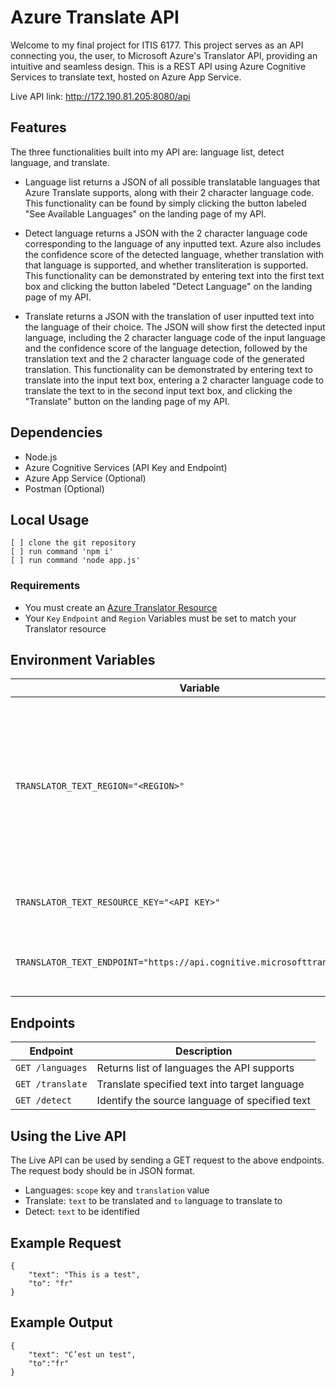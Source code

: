 # Azure Translate API

Welcome to my final project for ITIS 6177. This project serves as an API connecting you, the user, to Microsoft Azure's Translator API, providing an intuitive and seamless design. This is a REST API using Azure Cognitive Services to translate text, hosted on Azure App Service. 

Live API link: http://172.190.81.205:8080/api

## Features 

The three functionalities built into my API are: language list, detect language, and translate.

- Language list returns a JSON of all possible translatable languages that Azure Translate supports, along with their 2 character language code. This functionality can be found by simply clicking the button labeled "See Available Languages" on the landing page of my API.

- Detect language returns a JSON with the 2 character language code corresponding to the language of any inputted text. Azure also includes the confidence score of the detected language, whether translation with that language is supported, and whether transliteration is supported. This functionality can be demonstrated by entering text into the first text box and clicking the button labeled "Detect Language" on the landing page of my API.

- Translate returns a JSON with the translation of user inputted text into the language of their choice. The JSON will show first the detected input language, including the 2 character language code of the input language and the confidence score of the language detection, followed by the translation text and the 2 character language code of the generated translation. This functionality can be demonstrated by entering text to translate into the input text box, entering a 2 character language code to translate the text to in the second input text box, and clicking the "Translate" button on the landing page of my API.

## Dependencies 

- Node.js
- Azure Cognitive Services (API Key and Endpoint)
- Azure App Service (Optional)
- Postman (Optional)

## Local Usage

```
[ ] clone the git repository
[ ] run command 'npm i'
[ ] run command 'node app.js'
```  

### Requirements 

- You must create an [Azure Translator Resource](https://azure.microsoft.com/en-us/products/cognitive-services/translator/)
- Your ```Key``` ```Endpoint``` and ```Region``` Variables must be set to match your Translator resource

## Environment Variables 

| Variable                            | Description                                                                           |
| ----------------------------------- | ------------------------------------------------------------------------------------- |
| `TRANSLATOR_TEXT_REGION="<REGION>"` | This is the region that is used to translate the text. It should be in the format "region" e.g. "eastus". This must match the Azure region |
| `TRANSLATOR_TEXT_RESOURCE_KEY="<API KEY>"` | This is the API key to authenticate the user |
| `TRANSLATOR_TEXT_ENDPOINT="https://api.cognitive.microsofttranslator.com"` | This is the endpoint used to translate the text |


## Endpoints

| Endpoint             | Description                                     |
| -------------------- | ----------------------------------------------- |
| `GET /languages`     | Returns list of languages the API supports      |
| `GET /translate`     | Translate specified text into target language   |
| `GET /detect`        | Identify the source language of specified text  |


## Using the Live API

The Live API can be used by sending a GET request to the above endpoints. The request body should be in JSON format. 

- Languages: ```scope``` key and ```translation``` value
- Translate: ```text``` to be translated and ```to``` language to translate to
- Detect: ```text``` to be identified

## Example Request

```
{ 
    "text": "This is a test",
    "to": "fr"
}
```

## Example Output

```
{
    "text": "C’est un test",
    "to":"fr"
}
```
